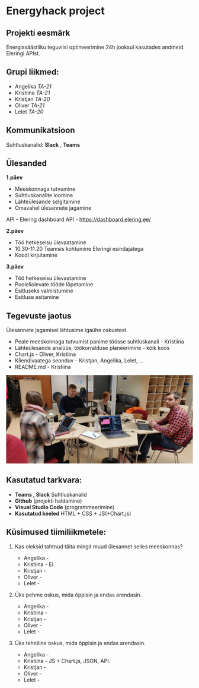 # Energyhack project

## Projekti eesmärk
Energiasäästliku teguviisi optimeerimine 24h jooksul kasutades andmeid Eleringi APIst.

## Grupi liikmed:
- Angelika _TA-21_
- Kristiina _TA-21_
- Kristjan _TA-20_
- Oliver _TA-21_
- Lelet _TA-20_

## Kommunikatsioon
Suhtluskanalid: 
**Slack** , 
**Teams**

## Ülesanded
**1.päev**
- Meeskonnaga tutvumine
- Suhtluskanalite loomine
- Lähteülesande selgitamine
- Omavahel ülesannete jagamine

API - Elering dashboard API - https://dashboard.elering.ee/



**2.päev**
- Töö hetkeseisu ülevaatamine
- 10.30-11.20 Teamsis kohtumine Eleringi esindajatega
- Koodi kirjutamine 


**3.päev**
- Töö hetkeseisu ülevaatamine
- Pooleliolevate tööde lõpetamine
- Esitluseks valmistumine
- Esitluse esitamine


## Tegevuste jaotus
Ülesannete jagamisel lähtusime igaühe oskustest.

- Peale meeskonnaga tutvumist panime töösse suhtluskanali - Kristiina  
- Lähteülesande analüüs, töökorralduse planeerimine - kõik koos
- Chart.js - Oliver, Kristiina
- Kliendivaatega seonduv - Kristjan, Angelika, Lelet, ...
- README.md - Kristiina 

![energy_hack_team2.jpg](https://github.com/oliverounaid/energyhack-project/blob/main/Images/energy_hack_team2.jpg)



## Kasutatud tarkvara:
* **Teams , Slack** Suhtluskanalid 
* **Github** (projekti haldamine)
* **Visual Studio Code** (programmeerimine)
* **Kasutatud keeled** HTML + CSS + JS(+Chart.js)


## Küsimused tiimiliikmetele: 
1. Kas oleksid tahtnud täita mingit muud ülesannet selles meeskonnas?
    * Angelika -
    * Kristiina - Ei.
    * Kristjan -
    * Oliver -
    * Lelet - 
  

2. Üks pehme oskus, mida õppisin ja endas arendasin.
    * Angelika -
    * Kristiina - 
    * Kristjan -
    * Oliver -
    * Lelet -
   

3. Üks tehniline oskus, mida õppisin ja endas arendasin.
    * Angelika -
    * Kristiina - JS + Chart.js, JSON, API.
    * Kristjan -
    * Oliver -
    * Lelet -
   
